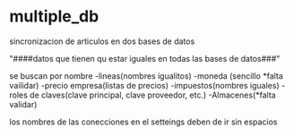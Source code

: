 multiple_db
===========

sincronizacion de articulos en dos bases de datos


"####datos que tienen qu estar iguales en todas las bases de datos###"

se buscan por nombre
-lineas(nombres igualitos)
-moneda (sencillo *falta vailidar)
-precio empresa(listas de precios)
-impuestos(nombres iguales)
-roles de claves(clave principal, clave proveedor, etc.)
-Almacenes(*falta validar)

los nombres de las conecciones en el setteings deben de ir sin espacios